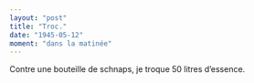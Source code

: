 ```yaml
---
layout: "post"
title: "Troc."
date: "1945-05-12"
moment: "dans la matinée"
---
```


Contre une bouteille de schnaps, je troque 50 litres d’essence.


<div class="histoire"></div>

<div class="commentaire"></div>
